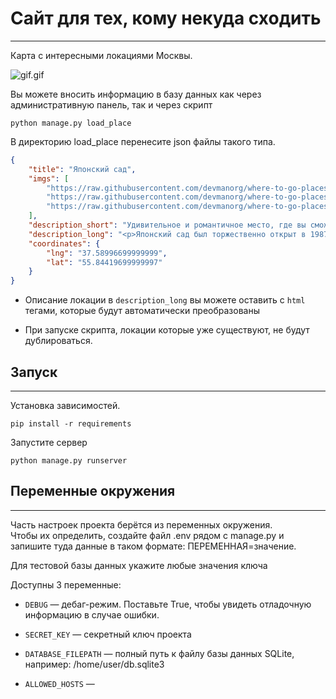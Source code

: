 # Сайт для тех, кому некуда сходить
___
Карта с интересными локациями Москвы.

![gif.gif](media_git%2Fgif.gif)

Вы можете вносить информацию в базу данных как через административную панель,
так и через скрипт
```commandline
python manage.py load_place
```
В директорию load_place перенесите json файлы такого типа.
```json
{
    "title": "Японский сад",
    "imgs": [
        "https://raw.githubusercontent.com/devmanorg/where-to-go-places/master/media/52aea6b37037f7aab7cc82301f77e314.jpg",
        "https://raw.githubusercontent.com/devmanorg/where-to-go-places/master/media/3cce16840a41f2eafbe47ac72a61da12.jpg",
        "https://raw.githubusercontent.com/devmanorg/where-to-go-places/master/media/6b3a9e0c004531ca87414eefe1a93509.jpg",
    ],
    "description_short": "Удивительное и романтичное место, где вы сможете в полной мере ощутить единение человека и природы.",
    "description_long": "<p>Японский сад был торжественно открыт в 1987 году как дар Японии Советскому Союзу. Он стал живописной иллюстрацией японской культуры, в основе которой лежит идея единения человека и природы. Большое внимание в оформлении уделили символическим элементам, благодаря которым пейзаж превратится в величественное святилище, которое не терпит суеты и праздности. Здесь приятно прогуливаться по дорожкам, или, сидя напротив цветущей сакуры, размышлять о бытии, которое в этом чудесном уголке отделяется от лихорадочного московского шума и течёт в размеренном, непривычном ритме.</p><p>Японский сад открыт с конца апреля до середины октября, вход платный. Стоимость входных билетов для взрослых по вторникам, средам и пятницам — 250 рублей, для студентов и детей старше семи лет — 100 рублей, для пенсионеров — 50 рублей. По субботам и воскресеньям взрослые могут посетить сад за 300 рублей, дети — за 150 рублей, пенсионеры — за 50 рублей. С малышей до семи лет плата не взимается. По вторникам с 12:00 до 15:00 вход для пенсионеров, инвалидов и многодетных семей бесплатный. По понедельникам и четвергам сад закрыт для посетителей.</p><p>В Японском саду проводятся экскурсии для индивидуальных посетителей и групп продолжительностью 60 минут, стоимость — 500 рублей с человека. За 1500 рублей можно посетить полуторачасовую экскурсию-лекцию, посвящённую садовой культуре Японии.</p>",
    "coordinates": {
        "lng": "37.58996699999999",
        "lat": "55.84419699999997"
    }
}
```
- Описание локации в `description_long` вы можете оставить с `html` тегами, которые будут автоматически преобразованы


- При запуске скрипта, локации которые уже существуют, не будут дублироваться.


## Запуск
___
Установка зависимостей.  
```commandline
pip install -r requirements
```
Запустите сервер
```
python manage.py runserver
```
## Переменные окружения
___
Часть настроек проекта берётся из переменных окружения.  
Чтобы их определить, создайте файл .env рядом с manage.py и запишите туда данные в таком формате: ПЕРЕМЕННАЯ=значение.

Для тестовой базы данных укажите любые значения ключа

Доступны 3 переменные:

- `DEBUG` — дебаг-режим. Поставьте True, чтобы увидеть отладочную информацию в случае ошибки.

- `SECRET_KEY` — секретный ключ проекта

- `DATABASE_FILEPATH` — полный путь к файлу базы данных SQLite, например: /home/user/db.sqlite3

- `ALLOWED_HOSTS` — 

